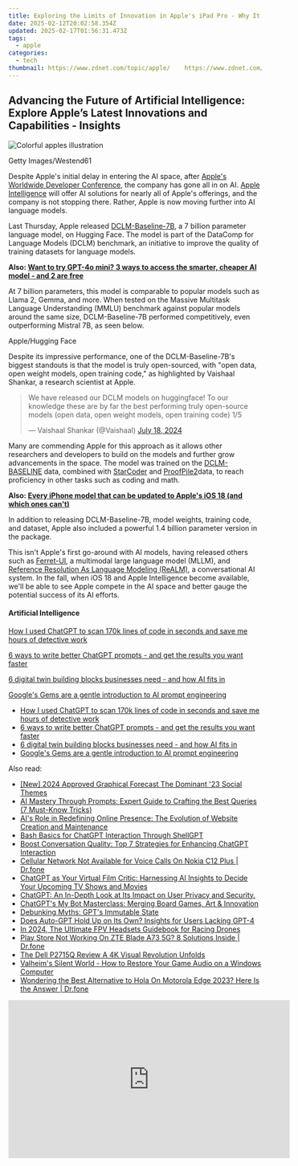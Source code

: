 ```yaml
---
title: Exploring the Limits of Innovation in Apple's iPad Pro - Why It Shines as a Standalone Device
date: 2025-02-12T20:02:58.354Z
updated: 2025-02-17T01:56:31.473Z
tags:
  - apple
categories:
  - tech
thumbnail: https://www.zdnet.com/topic/apple/    https://www.zdnet.com/a/img/resize/882fa47a3a90dcf9bd88cde2d82ab6daf3da743f/2024/05/23/820b7720-fcb6-4ece-ae08-b2ac785aed1e/dsc00517-2.jpg?width=170&height=96&fit=crop&auto=webp
---
```


## Advancing the Future of Artificial Intelligence: Explore Apple’s Latest Innovations and Capabilities - Insights

![Colorful apples illustration](https://www.zdnet.com/a/img/resize/9bb89d50786dede51226d07270c24895165cb839/2024/07/22/915e58d3-9ce8-4208-b390-f7b0a6bddd77/gettyimages-1300502150.jpg?auto=webp&precrop=2121,1192,x0,y0&width=1280)

Getty Images/Westend61

Despite Apple's initial delay in entering the AI space, after [Apple's Worldwide Developer Conference](https://www.zdnet.com/article/v/), the company has gone all in on AI. [Apple Intelligence](https://www.zdnet.com/article/what-is-apple-intelligence-everything-to-know-about-ai-features-coming-to-iphones-macs-and-ipads/) will offer AI solutions for nearly all of Apple's offerings, and the company is not stopping there. Rather, Apple is now moving further into AI language models. 

Last Thursday, Apple released [DCLM-Baseline-7B](https://huggingface.co/apple/DCLM-7B), a 7 billion parameter language model, on Hugging Face. The model is part of the DataComp for Language Models (DCLM) benchmark, an initiative to improve the quality of training datasets for language models.

**Also: [Want to try GPT-4o mini? 3 ways to access the smarter, cheaper AI model - and 2 are free](https://www.zdnet.com/article/want-to-try-gpt-4o-mini-3-ways-to-access-the-smarter-cheaper-ai-model-and-2-are-free/)**

At 7 billion parameters, this model is comparable to popular models such as Llama 2, Gemma, and more. When tested on the Massive Multitask Language Understanding (MMLU) benchmark against popular models around the same size, DCLM-Baseline-7B performed competitively, even outperforming Mistral 7B, as seen below. 

Apple/Hugging Face

Despite its impressive performance, one of the DCLM-Baseline-7B's biggest standouts is that the model is truly open-sourced, with "open data, open weight models, open training code," as highlighted by Vaishaal Shankar, a research scientist at Apple. 

> We have released our DCLM models on huggingface! To our knowledge these are by far the best performing truly open-source models (open data, open weight models, open training code) 1/5
> 
> — Vaishaal Shankar (@Vaishaal) [July 18, 2024](https://twitter.com/Vaishaal/status/1813956553042711006?ref%5Fsrc=twsrc^tfw)

Many are commending Apple for this approach as it allows other researchers and developers to build on the models and further grow advancements in the space. The model was trained on the [DCLM-BASELINE](https://huggingface.co/datasets/mlfoundations/dclm-baseline-1.0) data, combined with [StarCoder](https://huggingface.co/datasets/bigcode/starcoderdata) and [ProofPile2](http://proofpile2)data, to reach proficiency in other tasks such as coding and math.

**Also: [Every iPhone model that can be updated to Apple's iOS 18 (and which ones can't)](https://www.zdnet.com/article/every-iphone-model-that-can-be-updated-to-apples-new-ios-18-public-beta-and-which-ones-cant/)**

In addition to releasing DCLM-Baseline-7B, model weights, training code, and dataset, Apple also included a powerful 1.4 billion parameter version in the package. 

This isn't Apple's first go-around with AI models, having released others such as [Ferret-UI](https://www.zdnet.com/article/apples-new-ai-model-can-understand-your-home-screen-and-supercharge-siri/), a multimodal large language model (MLLM), and [Reference Resolution As Language Modeling (ReALM)](https://www.zdnet.com/article/apple-claims-its-on-device-ai-system-realm-substantially-outperforms-gpt-4/), a conversational AI system. In the fall, when iOS 18 and Apple Intelligence become available, we'll be able to see Apple compete in the AI space and better gauge the potential success of its AI efforts.

#### Artificial Intelligence

[How I used ChatGPT to scan 170k lines of code in seconds and save me hours of detective work](https://www.zdnet.com/article/how-chatgpt-scanned-170k-lines-of-code-in-seconds-and-saved-me-hours-of-work/ "How I used ChatGPT to scan 170k lines of code in seconds and save me hours of detective work")

[6 ways to write better ChatGPT prompts - and get the results you want faster](https://www.zdnet.com/article/6-ways-to-write-better-chatgpt-prompts-and-get-the-results-you-want-faster/ "6 ways to write better ChatGPT prompts - and get the results you want faster")

[6 digital twin building blocks businesses need - and how AI fits in](https://www.zdnet.com/article/6-digital-twin-building-blocks-businesses-need-and-how-ai-fits-in/ "6 digital twin building blocks businesses need - and how AI fits in")

[Google's Gems are a gentle introduction to AI prompt engineering](https://www.zdnet.com/article/googles-gems-are-a-gentle-introduction-to-ai-prompt-engineering/ "Google's Gems are a gentle introduction to AI prompt engineering")

* [How I used ChatGPT to scan 170k lines of code in seconds and save me hours of detective work](https://www.zdnet.com/article/how-chatgpt-scanned-170k-lines-of-code-in-seconds-and-saved-me-hours-of-work/ "How I used ChatGPT to scan 170k lines of code in seconds and save me hours of detective work")
* [6 ways to write better ChatGPT prompts - and get the results you want faster](https://www.zdnet.com/article/6-ways-to-write-better-chatgpt-prompts-and-get-the-results-you-want-faster/ "6 ways to write better ChatGPT prompts - and get the results you want faster")
* [6 digital twin building blocks businesses need - and how AI fits in](https://www.zdnet.com/article/6-digital-twin-building-blocks-businesses-need-and-how-ai-fits-in/ "6 digital twin building blocks businesses need - and how AI fits in")
* [Google's Gems are a gentle introduction to AI prompt engineering](https://www.zdnet.com/article/googles-gems-are-a-gentle-introduction-to-ai-prompt-engineering/ "Google's Gems are a gentle introduction to AI prompt engineering")

<ins class="adsbygoogle"
     style="display:block"
     data-ad-format="autorelaxed"
     data-ad-client="ca-pub-7571918770474297"
     data-ad-slot="1223367746"></ins>

<ins class="adsbygoogle"
     style="display:block"
     data-ad-client="ca-pub-7571918770474297"
     data-ad-slot="8358498916"
     data-ad-format="auto"
     data-full-width-responsive="true"></ins>

<span class="atpl-alsoreadstyle">Also read:</span>
<div><ul>
<li><a href="https://eaxpv-info.techidaily.com/new-2024-approved-graphical-forecast-the-dominant-23-social-themes/"><u>[New] 2024 Approved Graphical Forecast The Dominant '23 Social Themes</u></a></li>
<li><a href="https://tech-haven.techidaily.com/ai-mastery-through-prompts-expert-guide-to-crafting-the-best-queries-7-must-know-tricks/"><u>AI Mastery Through Prompts: Expert Guide to Crafting the Best Queries (7 Must-Know Tricks)</u></a></li>
<li><a href="https://tech-haven.techidaily.com/ais-role-in-redefining-online-presence-the-evolution-of-website-creation-and-maintenance/"><u>AI's Role in Redefining Online Presence: The Evolution of Website Creation and Maintenance</u></a></li>
<li><a href="https://tech-haven.techidaily.com/bash-basics-for-chatgpt-interaction-through-shellgpt/"><u>Bash Basics for ChatGPT Interaction Through ShellGPT</u></a></li>
<li><a href="https://tech-haven.techidaily.com/boost-conversation-quality-top-7-strategies-for-enhancing-chatgpt-interaction/"><u>Boost Conversation Quality: Top 7 Strategies for Enhancing ChatGPT Interaction</u></a></li>
<li><a href="https://howto.techidaily.com/cellular-network-not-available-for-voice-calls-on-nokia-c12-plus-drfone-by-drfone-fix-android-problems-fix-android-problems/"><u>Cellular Network Not Available for Voice Calls On Nokia C12 Plus | Dr.fone</u></a></li>
<li><a href="https://tech-haven.techidaily.com/chatgpt-as-your-virtual-film-critic-harnessing-ai-insights-to-decide-your-upcoming-tv-shows-and-movies/"><u>ChatGPT as Your Virtual Film Critic: Harnessing AI Insights to Decide Your Upcoming TV Shows and Movies</u></a></li>
<li><a href="https://tech-haven.techidaily.com/chatgpt-an-in-depth-look-at-its-impact-on-user-privacy-and-security/"><u>ChatGPT: An In-Depth Look at Its Impact on User Privacy and Security.</u></a></li>
<li><a href="https://tech-haven.techidaily.com/chatgpts-my-bot-masterclass-merging-board-games-art-and-innovation/"><u>ChatGPT's My Bot Masterclass: Merging Board Games, Art & Innovation</u></a></li>
<li><a href="https://tech-revival.techidaily.com/debunking-myths-gpts-immutable-state/"><u>Debunking Myths: GPT's Immutable State</u></a></li>
<li><a href="https://tech-hub.techidaily.com/does-auto-gpt-hold-up-on-its-own-insights-for-users-lacking-gpt-4/"><u>Does Auto-GPT Hold Up on Its Own? Insights for Users Lacking GPT-4</u></a></li>
<li><a href="https://fox-cloud.techidaily.com/in-2024-the-ultimate-fpv-headsets-guidebook-for-racing-drones/"><u>In 2024, The Ultimate FPV Headsets Guidebook for Racing Drones</u></a></li>
<li><a href="https://fix-guide.techidaily.com/play-store-not-working-on-zte-blade-a73-5g-8-solutions-inside-drfone-by-drfone-fix-android-problems-fix-android-problems/"><u>Play Store Not Working On ZTE Blade A73 5G? 8 Solutions Inside | Dr.fone</u></a></li>
<li><a href="https://extra-resources.techidaily.com/the-dell-p2715q-review-a-4k-visual-revolution-unfolds/"><u>The Dell P2715Q Review A 4K Visual Revolution Unfolds</u></a></li>
<li><a href="https://sound-issues.techidaily.com/valheims-silent-world-how-to-restore-your-game-audio-on-a-windows-computer/"><u>Valheim's Silent World - How to Restore Your Game Audio on a Windows Computer</u></a></li>
<li><a href="https://fake-location.techidaily.com/wondering-the-best-alternative-to-hola-on-motorola-edge-2023-here-is-the-answer-drfone-by-drfone-virtual-android/"><u>Wondering the Best Alternative to Hola On Motorola Edge 2023? Here Is the Answer | Dr.fone</u></a></li>
</ul></div>

<!-- affiliate ads begin -->
<iframe width="560" height="315" src="https://www.youtube.com/embed/RCYs8keh-Vs?si=uDC28-9yh-k6HLj4" title="YouTube video player" frameborder="0" allow="accelerometer; autoplay; clipboard-write; encrypted-media; gyroscope; picture-in-picture; web-share" referrerpolicy="strict-origin-when-cross-origin" allowfullscreen></iframe>
<!-- affiliate ads end -->


